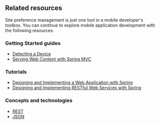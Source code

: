 ## Related resources

Site preference management is just one tool in a mobile developer's toolbox. You can continue to explore mobile application development with the following resources.

### Getting Started guides

* [Detecting a Device][gs-device-detection]
* [Serving Web Content with Spring MVC][gs-serving-web-content]

[gs-device-detection]: /guides/gs/device-detection/
[gs-serving-web-content]: /guides/gs/serving-web-content/

### Tutorials

* [Designing and Implementing a Web Application with Spring][tut-web]
* [Designing and Implementing RESTful Web Services with Spring][tut-rest]

[tut-web]: /guides/tutorials/web
[tut-rest]: /guides/tutorials/rest

### Concepts and technologies

* [REST][u-rest]
* [JSON][u-json]

[u-rest]: /understanding/REST
[u-json]: /understanding/JSON
